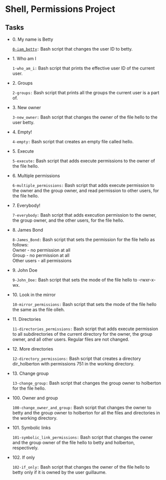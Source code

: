 <h1>Shell, Permissions Project</h1>
  <h2>Tasks</h2>

  <ul>
    <li>
      <p>0. My name is Betty</p>
      <code><a href="https://github.com/NyasimiPhilip/alx-system_engineering-devops/blob/master/0x01-shell_permissions/0-iam_betty">0-iam_betty</a>:</code> Bash script that changes the user ID to betty.
    </li>
    <li>
      <p>1. Who am I</p>
      <code>1-who_am_i:</code> Bash script that prints the effective user ID of the current user.
    </li>
    <li>
      <p>2. Groups</p>
      <code>2-groups:</code> Bash script that prints all the groups the current user is a part of.
    </li>
    <li>
      <p>3. New owner</p>
      <code>3-new_owner:</code> Bash script that changes the owner of the file hello to the user betty.
    </li>
    <li>
      <p>4. Empty!</p>
      <code>4-empty:</code> Bash script that creates an empty file called hello.
    </li>
    <li>
      <p>5. Execute</p>
      <code>5-execute:</code> Bash script that adds execute permissions to the owner of the file hello.
    </li>
    <li>
      <p>6. Multiple permissions</p>
      <code>6-multiple_permissions:</code> Bash script that adds execute permission to the owner and the group owner, and read permission to other users, for the file hello.
    </li>
    <li>
      <p>7. Everybody!</p>
      <code>7-everybody:</code> Bash script that adds execution permission to the owner, the group owner, and the other users, for the file hello.
    </li>
    <li>
      <p>8. James Bond</p>
      <code>8-James_Bond:</code> Bash script that sets the permission for the file hello as follows:
      <br>Owner - no permission at all
      <br>Group - no permission at all
      <br>Other users - all permissions
    </li>
    <li>
      <p>9. John Doe</p>
      <code>9-John_Doe:</code> Bash script that sets the mode of the file hello to -rwxr-x-wx.
    </li>
    <li>
      <p>10. Look in the mirror</p>
      <code>10-mirror_permissions:</code> Bash script that sets the mode of the file hello the same as the file olleh.
    </li>
    <li>
      <p>11. Directories</p>
      <code>11-directories_permissions:</code> Bash script that adds execute permission to all subdirectories of the current directory for the owner, the group owner, and all other users. Regular files are not changed.
    </li>
    <li>
      <p>12. More directories</p>
      <code>12-directory_permissions:</code> Bash script that creates a directory dir_holberton with permissions 751 in the working directory.
    </li>
    <li>
      <p>13. Change group</p>
      <code>13-change_group:</code> Bash script that changes the group owner to holberton for the file hello.
    </li>
    <li>
      <p>100. Owner and group</p>
      <code>100-change_owner_and_group:</code> Bash script that changes the owner to betty and the group owner to holberton for all the files and directories in the working directory.
    </li>
    <li>
      <p>101. Symbolic links</p>
      <code>101-symbolic_link_permissions:</code> Bash script that changes the owner and the group owner of the file hello to betty and holberton, respectively.
    </li>
    <li>
      <p>102. If only</p>
      <code>102-if_only:</code> Bash script that changes the owner of the file hello to betty only if it is owned by the user guillaume.
    </li>
  </ul>

